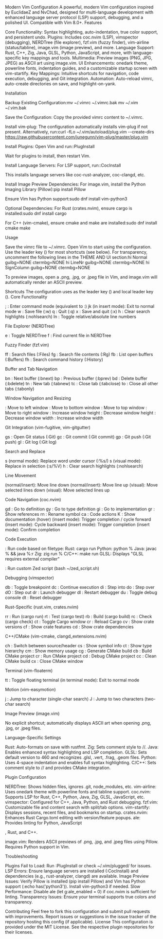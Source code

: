 Modern Vim Configuration
A powerful, modern Vim configuration inspired by EuclidaeZ and NvChad, designed for multi-language development with enhanced language server protocol (LSP) support, debugging, and a polished UI. Compatible with Vim 8.0+.
Features

Core Functionality: Syntax highlighting, auto-indentation, true color support, and persistent undo.
Plugins: Includes coc.nvim (LSP), vimspector (debugging), NERDTree (file explorer), fzf.vim (fuzzy finder), vim-airline (status/tabline), image.vim (image preview), and more.
Language Support: Rust, C++, Zig, Java, GLSL, Python, JavaScript, and more, with language-specific key mappings and tools.
Multimedia: Preview images (PNG, JPG, JPEG) as ASCII art using image.vim.
UI Enhancements: onedark theme, powerline fonts, indentation guides, and a customizable startup screen with vim-startify.
Key Mappings: Intuitive shortcuts for navigation, code execution, debugging, and Git integration.
Automation: Auto-reload vimrc, auto-create directories on save, and highlight-on-yank.

Installation

Backup Existing Configuration:mv ~/.vimrc ~/.vimrc.bak
mv ~/.vim ~/.vim.bak


Save the Configuration:
Copy the provided vimrc content to ~/.vimrc.


Install vim-plug:
The configuration automatically installs vim-plug if not present. Alternatively, run:curl -fLo ~/.vim/autoload/plug.vim --create-dirs \
  https://raw.githubusercontent.com/junegunn/vim-plug/master/plug.vim




Install Plugins:
Open Vim and run::PlugInstall


Wait for plugins to install, then restart Vim.


Install Language Servers:
For LSP support, run::CocInstall


This installs language servers like coc-rust-analyzer, coc-clangd, etc.


Install Image Preview Dependencies:
For image.vim, install the Python Imaging Library (Pillow):pip install Pillow


Ensure Vim has Python support:sudo dnf install vim-python3




Optional Dependencies:
For Rust (crates.nvim), ensure cargo is installed:sudo dnf install cargo


For C++ (vim-cmake), ensure cmake and make are installed:sudo dnf install cmake make





Usage

Save the vimrc file to ~/.vimrc.
Open Vim to start using the configuration.
Use the leader key (<Space>) for most shortcuts (see below).
For transparency, uncomment the following lines in the THEME AND UI section:hi Normal guibg=NONE ctermbg=NONE
hi LineNr guibg=NONE ctermbg=NONE
hi SignColumn guibg=NONE ctermbg=NONE


To preview images, open a .png, .jpg, or .jpeg file in Vim, and image.vim will automatically render an ASCII preview.

Shortcuts
The configuration uses <Space> as the leader key (<leader>) and local leader key (<localleader>).
Core Functionality

; : Enter command mode (equivalent to :)
jk (in insert mode): Exit to normal mode
<leader>w : Save file (:w)
<leader>q : Quit (:q)
<leader>x : Save and quit (:x)
<leader>h : Clear search highlights (:nohlsearch)
<leader>ln : Toggle relative/absolute line numbers

File Explorer (NERDTree)

<leader>e : Toggle NERDTree
<leader>f : Find current file in NERDTree

Fuzzy Finder (fzf.vim)

<leader>ff : Search files (:Files)
<leader>fg : Search file contents (:Rg)
<leader>fb : List open buffers (:Buffers)
<leader>fh : Search command history (:History)

Buffer and Tab Navigation

<leader>bn : Next buffer (:bnext)
<leader>bp : Previous buffer (:bprev)
<leader>bd : Delete buffer (:bdelete)
<leader>tn : New tab (:tabnew)
<leader>tc : Close tab (:tabclose)
<leader>to : Close all other tabs (:tabonly)

Window Navigation and Resizing

<C-h> : Move to left window
<C-j> : Move to bottom window
<C-k> : Move to top window
<C-l> : Move to right window
<C-Up> : Increase window height
<C-Down> : Decrease window height
<C-Left> : Decrease window width
<C-Right> : Increase window width

Git Integration (vim-fugitive, vim-gitgutter)

<leader>gs : Open Git status (:Git)
<leader>gc : Git commit (:Git commit)
<leader>gp : Git push (:Git push)
<leader>gl : Git log (:Git log)

Search and Replace

<leader>s (normal mode): Replace word under cursor (:%s/<word>)
<leader>s (visual mode): Replace in selection (:s/%V)
<leader>h : Clear search highlights (:nohlsearch)

Line Movement

<A-j> (normal/insert): Move line down
<A-k> (normal/insert): Move line up
<A-j> (visual): Move selected lines down
<A-k> (visual): Move selected lines up

Code Navigation (coc.nvim)

gd : Go to definition
gy : Go to type definition
gi : Go to implementation
gr : Show references
<leader>rn : Rename symbol
<leader>ca : Code actions
K : Show documentation (hover)
<Tab> (insert mode): Trigger completion / cycle forward
<S-Tab> (insert mode): Cycle backward
<C-Space> (insert mode): Trigger completion
<CR> (insert mode): Confirm completion

Code Execution

<F5> : Run code based on filetype:
Rust: cargo run
Python: python %
Java: javac % && java %:r
Zig: zig run %
C/C++: make run
GLSL: Displays "GLSL requires external compiler"


<F6> : Run custom Zed script (bash ~/zed_script.sh)

Debugging (vimspector)

<leader>db : Toggle breakpoint
<leader>dc : Continue execution
<leader>di : Step into
<leader>do : Step over
<leader>dO : Step out
<leader>dr : Launch debugger
<leader>dl : Restart debugger
<leader>du : Toggle debug console
<leader>dt : Reset debugger

Rust-Specific (rust.vim, crates.nvim)

<leader>rr : Run (cargo run)
<leader>rt : Test (cargo test)
<leader>rb : Build (cargo build)
<leader>rc : Check (cargo check)
<leader>ct : Toggle Cargo window
<leader>cr : Reload Cargo
<leader>cv : Show crate versions
<leader>cf : Show crate features
<leader>cd : Show crate dependencies

C++/CMake (vim-cmake, clangd_extensions.nvim)

<leader>ch : Switch between source/header
<leader>cs : Show symbol info
<leader>ct : Show type hierarchy
<leader>cm : Show memory usage
<leader>cg : Generate CMake build
<leader>cb : Build CMake project
<leader>cr : Run CMake project
<leader>cd : Debug CMake project
<leader>cc : Clean CMake build
<leader>cx : Close CMake window

Terminal (vim-floaterm)

<leader>tt : Toggle floating terminal
<Esc> (in terminal mode): Exit to normal mode

Motion (vim-easymotion)

<leader>j : Jump to character (single-char search)
<leader>J : Jump to two characters (two-char search)

Image Preview (image.vim)

No explicit shortcut; automatically displays ASCII art when opening .png, .jpg, or .jpeg files.

Language-Specific Settings

Rust: Auto-formats on save with rustfmt.
Zig: Sets comment style to //.
Java: Enables enhanced syntax highlighting and LSP completion.
GLSL: Sets default version to 460 and recognizes .glsl, .vert, .frag, .geom files.
Python: Uses 4-space indentation and enables full syntax highlighting.
C/C++: Sets comment style to // and provides CMake integration.

Plugin Configuration

NERDTree: Shows hidden files, ignores .git, node_modules, etc.
vim-airline: Uses onedark theme with powerline fonts and tabline support.
coc.nvim: Supports LSP for Rust, C++, Python, Java, Zig, GLSL, JavaScript, etc.
vimspector: Configured for C++, Java, Python, and Rust debugging.
fzf.vim: Customizable file and content search with split/tab options.
vim-startify: Displays sessions, recent files, and bookmarks on startup.
crates.nvim: Enhances Rust Cargo.toml editing with version/feature popups.
ale: Provides linting for Python, JavaScript

, Rust, and C++.

image.vim: Renders ASCII previews of .png, .jpg, and .jpeg files using Pillow. Requires Python support in Vim.

Troubleshooting

Plugins Fail to Load: Run :PlugInstall or check ~/.vim/plugged/ for issues.
LSP Errors: Ensure language servers are installed (:CocInstall) and dependencies (e.g., rust-analyzer, clangd) are available.
Image Preview Issues: Verify Pillow is installed (pip install Pillow) and Vim has Python support (:echo has('python3')). Install vim-python3 if needed.
Slow Performance: Disable ale (let g:ale_enabled = 0) if coc.nvim is sufficient for linting.
Transparency Issues: Ensure your terminal supports true colors and transparency.

Contributing
Feel free to fork this configuration and submit pull requests with improvements. Report issues or suggestions in the issue tracker of the repository hosting this config (if applicable).
License
This configuration is provided under the MIT License. See the respective plugin repositories for their licenses.
